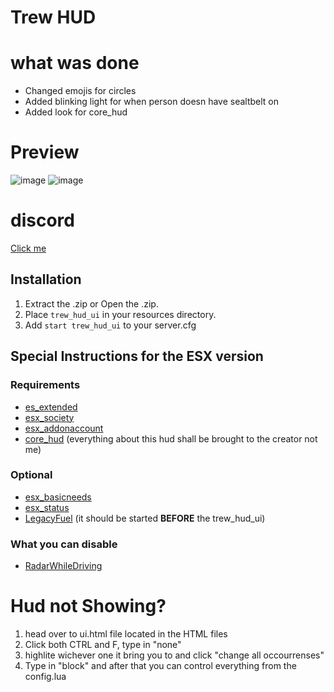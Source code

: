# Trew HUD



# what was done 

-   Changed emojis for circles
-   Added blinking light for when person doesn have sealtbelt on 
-   Added look for core_hud

# Preview
![image](https://user-images.githubusercontent.com/83477654/127196581-bc79c158-1d21-43c9-bb58-464b17d5202f.png)
![image](https://user-images.githubusercontent.com/83477654/127196634-ecb55d5d-789a-4069-a871-9cdbbd497126.png)



# discord
[Click me](https://discord.gg/2v8XRxMVff)

## Installation

1.  Extract the .zip or Open the .zip.
2.  Place `trew_hud_ui` in your resources directory.
3.  Add `start trew_hud_ui` to your server.cfg


## Special Instructions for the ESX version

### Requirements

-   [es_extended](https://github.com/ESX-Org/es_extended)
-   [esx_society](https://github.com/ESX-Org/esx_society)
-   [esx_addonaccount](https://github.com/ESX-Org/esx_addonaccount)
-   [core_hud](https://core.tebex.io/package/4345479) (everything about this hud shall be brought to the creator not me)

### Optional

-   [esx_basicneeds](https://github.com/ESX-Org/esx_basicneeds)
-   [esx_status](https://github.com/ESX-Org/esx_status)
-   [LegacyFuel](https://github.com/InZidiuZ/LegacyFuel) (it should be started **BEFORE** the trew\_hud\_ui)


### What you can disable

-   [RadarWhileDriving](https://github.com/Flatracer/RadarWhileDriving)

# Hud not Showing?
1. head over to ui.html file located in the HTML files
2. Click both CTRL and F, type in "none" 
3. highlite wichever one it bring you to and click "change all occourrenses"
4. Type in "block" and after that you can control everything from the config.lua
